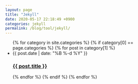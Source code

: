 ```yaml
---
layout: page
title: "Jekyll"
date: 2020-05-17 22:18:49 +0900
categories: jekyll
permalink: /blog/tool/jekyll/
---
```


<ul class="post-list"> 
{% for category in site.categories %}
  {% if category[0] == page.categories %} 
    {% for post in category[1] %}
  <li><span class="post-meta">{{ post.date | date: "%B %-d %Y" }}</span>
    <h3>
      <a class="post-link" href="{{ site.baseurl }}{{ post.url }}">
        {{ post.title }}
      </a>
    </h3>
  </li>
    {% endfor %}
  {% endif %}
{% endfor %}
</ul>
